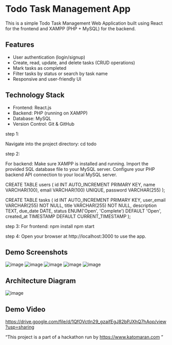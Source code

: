 # Todo Task Management App

This is a simple Todo Task Management Web Application built using React for the frontend and XAMPP (PHP + MySQL) for the backend.

## Features

- User authentication (login/signup)
- Create, read, update, and delete tasks (CRUD operations)
- Mark tasks as completed
- Filter tasks by status or search by task name
- Responsive and user-friendly UI

## Technology Stack

- Frontend: React.js
- Backend: PHP (running on XAMPP)
- Database: MySQL
- Version Control: Git & GitHub

step 1:

Navigate into the project directory:
cd todo

step 2:

For backend:
Make sure XAMPP is installed and running.
Import the provided SQL database file to your MySQL server.
Configure your PHP backend API connection to your local MySQL server.

CREATE TABLE users (
  id INT AUTO_INCREMENT PRIMARY KEY,
  name VARCHAR(100),
  email VARCHAR(100) UNIQUE,
  password VARCHAR(255)
);

CREATE TABLE tasks (
  id INT AUTO_INCREMENT PRIMARY KEY,
  user_email VARCHAR(255) NOT NULL,
  title VARCHAR(255) NOT NULL,
  description TEXT,
  due_date DATE,
  status ENUM('Open', 'Complete') DEFAULT 'Open',
  created_at TIMESTAMP DEFAULT CURRENT_TIMESTAMP
);


step 3:
For frontend:
npm install
npm start

step 4:
Open your browser at http://localhost:3000 to use the app.

## Demo Screenshots
![image](https://github.com/user-attachments/assets/d5b78b2e-3659-4335-a5d3-544dad7c6596)
![image](https://github.com/user-attachments/assets/c6b36664-f196-4c1a-b4a9-163f550f4ec7)
![image](https://github.com/user-attachments/assets/4b1830f9-9fe3-41a3-8a90-d69cf0a6a4bd)
![image](https://github.com/user-attachments/assets/532776ef-fa59-4769-8995-95eb0ff103c1)
![image](https://github.com/user-attachments/assets/66e1025b-8502-40a6-a207-4b7c40591d74)

## Architecture Diagram
![image](https://github.com/user-attachments/assets/77aaa45d-7ecb-45c1-a32d-f71017b37a58)

## Demo Video
https://drive.google.com/file/d/1QfOVctIn29_gzaifEgJ82bPJXhQ7hAop/view?usp=sharing


“This project is a part of a hackathon run by https://www.katomaran.com ”
